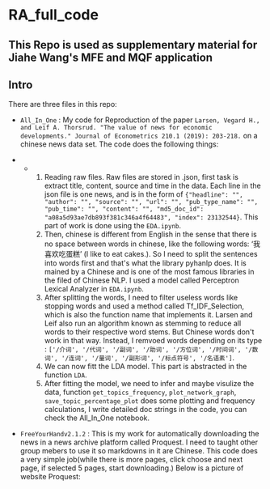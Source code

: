 # RA_full_code
This Repo is used as supplementary material for Jiahe Wang's MFE and MQF application
---
## Intro
There are three files in this repo:

- ```All_In_One``` : My code for Reproduction of the paper ```Larsen, Vegard H., and Leif A. Thorsrud. "The value of news for economic developments." Journal of Econometrics 210.1 (2019): 203-218.``` on a chinese news data set. The code does the following things:
- - 1. Reading raw files. Raw files are stored in .json, first task is extract title, content, source and time in the data. Each line in the json file is one news, and is in the form of ```{"headline": "", "author": "", "source": "", "url": "", "pub_type_name": "", "pub_time": "", "content": "", "md5_doc_id": "a08a5d93ae7db893f381c346a4f64483", "index": 23132544}```. This part of work is done using the ```EDA.ipynb```.
    2. Then, chinese is different from English in the sense that there is no space between words in chinese, like the following words: ‘我喜欢吃蛋糕’ (I like to eat cakes.). So I need to split the sentences into words first and that's what the library pyhanlp does. It is mained by a Chinese and is one of the most famous libraries in the filed of Chinese NLP. I used a model called Perceptron Lexical Analyzer in ```EDA.ipynb```.
    3. After splitting the words, I need to filter useless words like stopping words and used a method called Tf_IDF_Selection, which is also the function name that implements it. Larsen and Leif also run an algorithm known as stemming to reduce all words to their respective word stems. But Chinese words don't work in that way. Instead, I remvoed words depending on its type : ```['/介词', '/代词', '/副词', '/助词', '/方位词', '/时间词', '/数词', '/连词', '/量词', '/副形词', '/标点符号', '/名语素']```.
    4. We can now fitt the LDA model. This part is abstracted in the function ```LDA```.
    5. After fitting the model, we need to infer and maybe visulize the data, function ```get_topics_frequency```, ```plot_network_graph```, ```save_topic_percentage_plot``` does some plotting and frequency calculations, I write detailed doc strings in the code, you can check the All_In_One notebook.
  
- ```FreeYourHandv2.1.2``` : This is my work for automatically downloading the news in a news archive platform called Proquest. I need to taught other group mebers to use it so markdowns in it are Chinese. This code does a very simple job(while there is more pages, click choose and next page, if selected 5 pages, start downloading.) Below is a picture of website Proquest:
